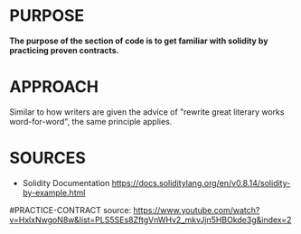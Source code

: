 # PURPOSE

**The purpose of the section of code is to get familiar with solidity by practicing proven contracts.**


# APPROACH

Similar to how writers are given the advice of "rewrite great literary works word-for-word", the same principle applies. 


# SOURCES

- Solidity Documentation https://docs.soliditylang.org/en/v0.8.14/solidity-by-example.html

#PRACTICE-CONTRACT
source: https://www.youtube.com/watch?v=HxlxNwgoN8w&list=PLS5SEs8ZftgVnWHv2_mkvJjn5HBOkde3g&index=2
